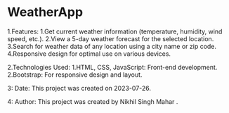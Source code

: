 # WeatherApp

1.Features:
    1.Get current weather information (temperature, humidity, wind speed, etc.).
    2.View a 5-day weather forecast for the selected location.
    3.Search for weather data of any location using a city name or zip code.
    4.Responsive design for optimal use on various devices.
    

2.Technologies Used:
    1.HTML, CSS, JavaScript: Front-end development.
    2.Bootstrap: For responsive design and layout.
    
		
3: Date: This project was created on 2023-07-26.


4: Author: This project was created by Nikhil Singh Mahar .

 
